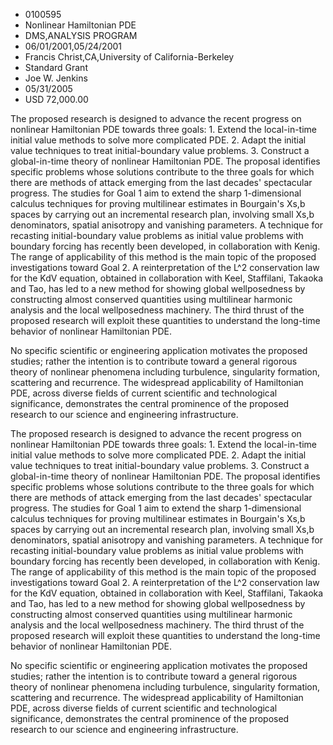 
* 0100595
* Nonlinear Hamiltonian PDE
* DMS,ANALYSIS PROGRAM
* 06/01/2001,05/24/2001
* Francis Christ,CA,University of California-Berkeley
* Standard Grant
* Joe W. Jenkins
* 05/31/2005
* USD 72,000.00

The proposed research is designed to advance the recent progress on nonlinear
Hamiltonian PDE towards three goals: 1. Extend the local-in-time initial value
methods to solve more complicated PDE. 2. Adapt the initial value techniques to
treat initial-boundary value problems. 3. Construct a global-in-time theory of
nonlinear Hamiltonian PDE. The proposal identifies specific problems whose
solutions contribute to the three goals for which there are methods of attack
emerging from the last decades' spectacular progress. The studies for Goal 1 aim
to extend the sharp 1-dimensional calculus techniques for proving multilinear
estimates in Bourgain's Xs,b spaces by carrying out an incremental research
plan, involving small Xs,b denominators, spatial anisotropy and vanishing
parameters. A technique for recasting initial-boundary value problems as initial
value problems with boundary forcing has recently been developed, in
collaboration with Kenig. The range of applicability of this method is the main
topic of the proposed investigations toward Goal 2. A reinterpretation of the
L^2 conservation law for the KdV equation, obtained in collaboration with Keel,
Staffilani, Takaoka and Tao, has led to a new method for showing global
wellposedness by constructing almost conserved quantities using multilinear
harmonic analysis and the local wellposedness machinery. The third thrust of the
proposed research will exploit these quantities to understand the long-time
behavior of nonlinear Hamiltonian PDE.

No specific scientific or engineering application motivates the proposed
studies; rather the intention is to contribute toward a general rigorous theory
of nonlinear phenomena including turbulence, singularity formation, scattering
and recurrence. The widespread applicability of Hamiltonian PDE, across diverse
fields of current scientific and technological significance, demonstrates the
central prominence of the proposed research to our science and engineering
infrastructure.

The proposed research is designed to advance the recent progress on nonlinear
Hamiltonian PDE towards three goals: 1. Extend the local-in-time initial value
methods to solve more complicated PDE. 2. Adapt the initial value techniques to
treat initial-boundary value problems. 3. Construct a global-in-time theory of
nonlinear Hamiltonian PDE. The proposal identifies specific problems whose
solutions contribute to the three goals for which there are methods of attack
emerging from the last decades' spectacular progress. The studies for Goal 1 aim
to extend the sharp 1-dimensional calculus techniques for proving multilinear
estimates in Bourgain's Xs,b spaces by carrying out an incremental research
plan, involving small Xs,b denominators, spatial anisotropy and vanishing
parameters. A technique for recasting initial-boundary value problems as initial
value problems with boundary forcing has recently been developed, in
collaboration with Kenig. The range of applicability of this method is the main
topic of the proposed investigations toward Goal 2. A reinterpretation of the
L^2 conservation law for the KdV equation, obtained in collaboration with Keel,
Staffilani, Takaoka and Tao, has led to a new method for showing global
wellposedness by constructing almost conserved quantities using multilinear
harmonic analysis and the local wellposedness machinery. The third thrust of the
proposed research will exploit these quantities to understand the long-time
behavior of nonlinear Hamiltonian PDE.

No specific scientific or engineering application motivates the proposed
studies; rather the intention is to contribute toward a general rigorous theory
of nonlinear phenomena including turbulence, singularity formation, scattering
and recurrence. The widespread applicability of Hamiltonian PDE, across diverse
fields of current scientific and technological significance, demonstrates the
central prominence of the proposed research to our science and engineering
infrastructure.


